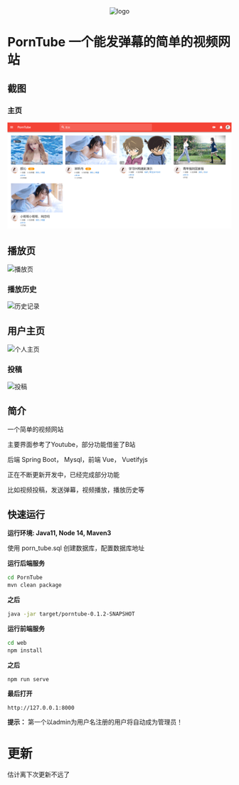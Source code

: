 <div align="center">
    <img src="https://ae04.alicdn.com/kf/Ue5827dbcd7cd47f9aa05e3d528e56d7aO.jpg" alt="logo" title="logo" width="50%" style="text-align:center;">
</div>

# PornTube 一个能发弹幕的简单的视频网站


## 截图

### 主页 

<img src="/img/home.png" title="首页" alt="首页">

## 播放页

<img src="https://ae04.alicdn.com/kf/U94c7f938e2d14c2c81c9e4af25ee94966.jpg" title="播放页" alt="播放页">

### 播放历史

<img src="https://ae04.alicdn.com/kf/Uf6234d40690f4f45ab8c77b6709dd689i.jpg" title="历史记录" alt="历史记录">

## 用户主页

<img src="https://sc01.alicdn.com/kf/U2052324455ff4565a98489a4cc0975f8Y.jpg" title="个人主页" alt="个人主页">

### 投稿

<img src="https://ae04.alicdn.com/kf/U3e6186ea90704e1381da8494434aaf1cN.jpg" title="投稿" alt="投稿">


## 简介 

一个简单的视频网站

主要界面参考了Youtube，部分功能借鉴了B站

后端 Spring Boot， Mysql，前端 Vue， Vuetifyjs

正在不断更新开发中，已经完成部分功能

比如视频投稿，发送弹幕，视频播放，播放历史等


## 快速运行

**运行环境: Java11, Node 14, Maven3**

使用 porn_tube.sql 创建数据库，配置数据库地址

**运行后端服务**

```bash
cd PornTube
mvn clean package
```

**之后**

```bash
java -jar target/porntube-0.1.2-SNAPSHOT
```

**运行前端服务**

```bash
cd web
npm install
```

**之后**

```bash
npm run serve
```

**最后打开**


```
http://127.0.0.1:8000
```

**提示：** 第一个以admin为用户名注册的用户将自动成为管理员！

# 更新

估计离下次更新不远了

